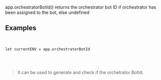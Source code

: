 app.orchestratorBotId() returns the orchestrator bot ID if orchestrator has been assigned to the bot, else undefined
​
## Examples
​
```
let currentENV = app.orchestratorBotId


```
​
> It can be used to generate and check if the orchetrator BotId.
